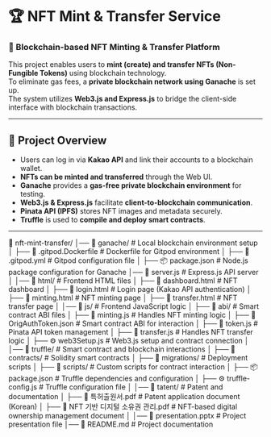 # 🏆 NFT Mint & Transfer Service

### 🚀 Blockchain-based NFT Minting & Transfer Platform

This project enables users to **mint (create) and transfer NFTs (Non-Fungible Tokens)** using blockchain technology.  
To eliminate gas fees, a **private blockchain network using Ganache** is set up.  
The system utilizes **Web3.js and Express.js** to bridge the client-side interface with blockchain transactions.

---

## **📌 Project Overview**

- Users can log in via **Kakao API** and link their accounts to a blockchain wallet.
- **NFTs can be minted and transferred** through the Web UI.
- **Ganache** provides a **gas-free private blockchain environment** for testing.
- **Web3.js & Express.js** facilitate **client-to-blockchain communication**.
- **Pinata API (IPFS)** stores NFT images and metadata securely.
- **Truffle** is used to **compile and deploy smart contracts**.

---

📂 nft-mint-transfer/
│── 📁 ganache/ # Local blockchain environment setup
│ ├── 📄 .gitpod.Dockerfile # Dockerfile for Gitpod environment
│ ├── 📄 .gitpod.yml # Gitpod configuration file
│ ├── 📦 package.json # Node.js package configuration for Ganache
│── 📝 server.js # Express.js API server
│
│── 📁 html/ # Frontend HTML files
│ ├── 📄 dashboard.html # NFT dashboard
│ ├── 📄 login.html # Login page (Kakao API authentication)
│ ├── 📄 minting.html # NFT minting page
│ ├── 📄 transfer.html # NFT transfer page
│
│── 📁 js/ # Frontend JavaScript logic
│ ├── 📁 abi/ # Smart contract ABI files
│ ├── 📝 minting.js # Handles NFT minting logic
│ ├── 📝 OrigAuthToken.json # Smart contract ABI for interaction
│ ├── 🔑 token.js # Pinata API token management
│ ├── 🔄 transfer.js # Handles NFT transfer logic
│ ├── ⚙️ web3Setup.js # Web3.js setup and contract connection
│
│── 📁 truffle/ # Smart contract and blockchain interactions
│ ├── 📁 contracts/ # Solidity smart contracts
│ ├── 📁 migrations/ # Deployment scripts
│ ├── 📁 scripts/ # Custom scripts for contract interaction
│ ├── 📦 package.json # Truffle dependencies and configuration
│ ├── ⚙️ truffle-config.js # Truffle configuration file
│
│── 📁 tatent/ # Patent and documentation
│ ├── 📄 특허출원서.pdf # Patent application document (Korean)
│ ├── 📄 NFT 기반 디지털 소유권 관리.pdf # NFT-based digital ownership management document
│
│── 📄 presentation.pptx # Project presentation file
│── 📄 README.md # Project documentation
